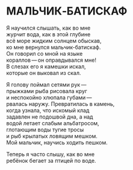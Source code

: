# МАЛЬЧИК‐БАТИСКАФ

<div>

Я научился слышать, как во мне\
журчит вода, как в этой глубине\
всё море жидким солнцем обыскав,\
ко мне вернулся мальчик-батискаф.\
Он говорил со мной на языке\
кораллов&thinsp;&mdash;&thinsp;он оправдывался мне!\
В слезах его я камешки искал,\
которые он выковал из скал.

Я голову поймал сетями рук&thinsp;&mdash;&thinsp;\
прыжками рыба рисовала круг\
и неспокойно хлюпала губами&thinsp;&mdash;&thinsp;\
рвалась наружу. Превратилась в камень,\
когда узнала, что искомый клад\
задавлен не подошвой дна, а над\
водой летает слабым альбатросом,\
глотающим воды тугие тросы\
и рыб крылатых ловящим мешком.\
Мой мальчик, научись ходить пешком.

Теперь я часто слышу, как во мне\
ребёнок бегает за птицей по воде.

</div>
